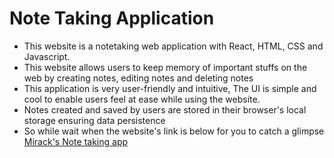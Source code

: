 # Note Taking Application

- This website is a notetaking web application with React, HTML, CSS and Javascript. 
- This website allows users to keep memory of important stuffs on the web by creating notes, editing notes and deleting notes
- This application is very user-friendly and intuitive, The UI is simple and cool to enable users feel at ease while using the website. 
- Notes created and saved by users are stored in their browser's local storage ensuring data persistence 
- So while wait when the website's link is below for you to catch a glimpse
[Mirack's Note taking app](https://mirack-notetaking-app.onrender.com/)